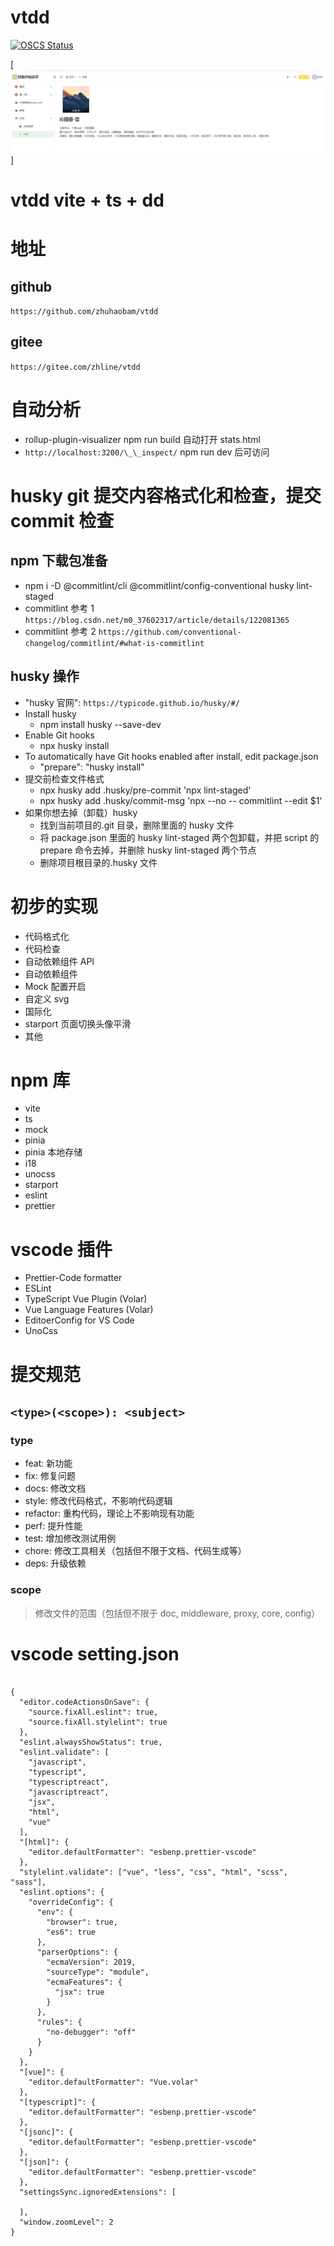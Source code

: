 # vtdd

[![OSCS Status](https://www.oscs1024.com/platform/badge/zhuhaobam/vtdd.svg?size=large)](https://www.oscs1024.com/project/zhuhaobam/vtdd?ref=badge_large)


[![图](https://raw.githubusercontent.com/zhuhaobam/vtdd/main/docbyexplain/page1.png)]
# vtdd vite + ts + dd

# 地址

## github

`https://github.com/zhuhaobam/vtdd`

## gitee

`https://gitee.com/zhline/vtdd`

# 自动分析

- rollup-plugin-visualizer npm run build 自动打开 stats.html
- `http://localhost:3200/\_\_inspect/` npm run dev 后可访问

# husky git 提交内容格式化和检查，提交 commit 检查

## npm 下载包准备

- npm i -D @commitlint/cli @commitlint/config-conventional husky lint-staged
- commitlint 参考 1 `https://blog.csdn.net/m0_37602317/article/details/122081365`
- commitlint 参考 2 `https://github.com/conventional-changelog/commitlint/#what-is-commitlint`

## husky 操作

- "husky 官网": `https://typicode.github.io/husky/#/`
- Install husky
  - npm install husky --save-dev
- Enable Git hooks
  - npx husky install
- To automatically have Git hooks enabled after install, edit package.json
  - "prepare": "husky install"
- 提交前检查文件格式
  - npx husky add .husky/pre-commit 'npx lint-staged'
  - npx husky add .husky/commit-msg 'npx --no -- commitlint --edit $1'
- 如果你想去掉（卸载）husky
  - 找到当前项目的.git 目录，删除里面的 husky 文件
  - 将 package.json 里面的 husky lint-staged 两个包卸载，并把 script 的 prepare 命令去掉，并删除 husky lint-staged 两个节点
  - 删除项目根目录的.husky 文件

# 初步的实现

- 代码格式化
- 代码检查
- 自动依赖组件 API
- 自动依赖组件
- Mock 配置开启
- 自定义 svg
- 国际化
- starport 页面切换头像平滑
- 其他

# npm 库

- vite
- ts
- mock
- pinia
- pinia 本地存储
- i18
- unocss
- starport
- eslint
- prettier

# vscode 插件

- Prettier-Code formatter
- ESLint
- TypeScript Vue Plugin (Volar)
- Vue Language Features (Volar)
- EditoerConfig for VS Code
- UnoCss

# 提交规范

## `<type>(<scope>): <subject>`

### type

- feat: 新功能
- fix: 修复问题
- docs: 修改文档
- style: 修改代码格式，不影响代码逻辑
- refactor: 重构代码，理论上不影响现有功能
- perf: 提升性能
- test: 增加修改测试用例
- chore: 修改工具相关（包括但不限于文档、代码生成等）
- deps: 升级依赖

### scope

> 修改文件的范围（包括但不限于 doc, middleware, proxy, core, config）

# vscode setting.json

```

{
  "editor.codeActionsOnSave": {
    "source.fixAll.eslint": true,
    "source.fixAll.stylelint": true
  },
  "eslint.alwaysShowStatus": true,
  "eslint.validate": [
    "javascript",
    "typescript",
    "typescriptreact",
    "javascriptreact",
    "jsx",
    "html",
    "vue"
  ],
  "[html]": {
    "editor.defaultFormatter": "esbenp.prettier-vscode"
  },
  "stylelint.validate": ["vue", "less", "css", "html", "scss", "sass"],
  "eslint.options": {
    "overrideConfig": {
      "env": {
        "browser": true,
        "es6": true
      },
      "parserOptions": {
        "ecmaVersion": 2019,
        "sourceType": "module",
        "ecmaFeatures": {
          "jsx": true
        }
      },
      "rules": {
        "no-debugger": "off"
      }
    }
  },
  "[vue]": {
    "editor.defaultFormatter": "Vue.volar"
  },
  "[typescript]": {
    "editor.defaultFormatter": "esbenp.prettier-vscode"
  },
  "[jsonc]": {
    "editor.defaultFormatter": "esbenp.prettier-vscode"
  },
  "[json]": {
    "editor.defaultFormatter": "esbenp.prettier-vscode"
  },
  "settingsSync.ignoredExtensions": [

  ],
  "window.zoomLevel": 2
}


```
